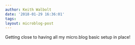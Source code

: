 ```yaml
---
author: Keith Walbolt
date: '2018-01-29 16:36:01'
tags:
layout: microblog-post
---
```


Getting close to having all my micro.blog basic setup in place!
